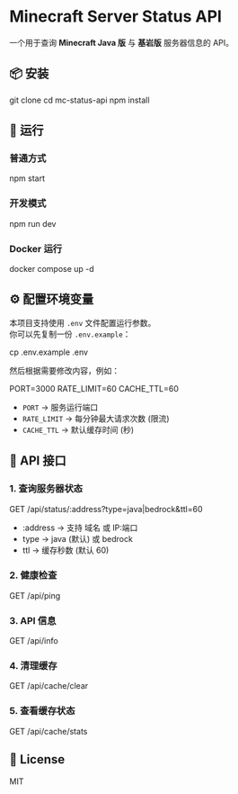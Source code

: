 # Minecraft Server Status API

一个用于查询 **Minecraft Java 版** 与 **基岩版** 服务器信息的 API。

## 📦 安装

git clone <your-repo>
cd mc-status-api
npm install

## 🚀 运行

### 普通方式
npm start

### 开发模式
npm run dev

### Docker 运行
docker compose up -d

## ⚙️ 配置环境变量

本项目支持使用 `.env` 文件配置运行参数。  
你可以先复制一份 `.env.example`：

cp .env.example .env

然后根据需要修改内容，例如：

PORT=3000
RATE_LIMIT=60
CACHE_TTL=60

- `PORT` → 服务运行端口  
- `RATE_LIMIT` → 每分钟最大请求次数 (限流)  
- `CACHE_TTL` → 默认缓存时间 (秒)  

## 🔌 API 接口

### 1. 查询服务器状态
GET /api/status/:address?type=java|bedrock&ttl=60
- :address → 支持 域名 或 IP:端口
- type → java (默认) 或 bedrock
- ttl → 缓存秒数 (默认 60)

### 2. 健康检查
GET /api/ping

### 3. API 信息
GET /api/info

### 4. 清理缓存
GET /api/cache/clear

### 5. 查看缓存状态
GET /api/cache/stats

## 📄 License
MIT
